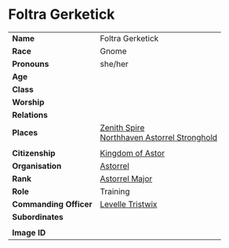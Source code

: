 # Foltra Gerketick

|||
| --- | --- |
| **Name** | Foltra Gerketick | character.3
| **Race** | Gnome |
| **Pronouns** | she/her |
| **Age** | |
| **Class** | |
| **Worship** | |
| **Relations** | |
| **Places** | [Zenith Spire](../places/buildings/zenith-spire.md)<br />[Northhaven Astorrel Stronghold](../places/strongholds/northhaven-astorrel-stronghold.md) |
|||
| **Citizenship** | [Kingdom of Astor](../civilisations/kingdom-of-astor/kingdom-of-astor.md) |
| **Organisation** | [Astorrel](../organisations/astorrel/astorrel.md) |
| **Rank** | [Astorrel Major](../organisations/astorrel/ranks/astorrel-major.md) |
| **Role** | Training |
| **Commanding Officer** | [Levelle Tristwix](levelle-tristwix.md) |
| **Subordinates** | |
|||
| **Image ID** | |
